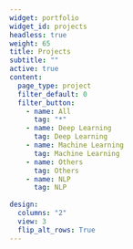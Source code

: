 ```yaml
---
widget: portfolio
widget_id: projects
headless: true
weight: 65
title: Projects
subtitle: ""
active: true
content:
  page_type: project
  filter_default: 0
  filter_button:
    - name: All
      tag: "*"
    - name: Deep Learning
      tag: Deep Learning
    - name: Machine Learning
      tag: Machine Learning
    - name: Others
      tag: Others
    - name: NLP
      tag: NLP
    
design:
  columns: "2"
  view: 3
  flip_alt_rows: True
---
```

